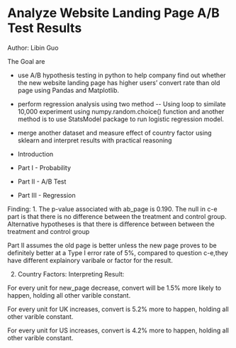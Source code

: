# Analyze Website Landing Page A/B Test Results
Author: Libin Guo

The Goal are
- use A/B hypothesis testing in python to help company find out whether the new website landing page has higher users’ convert rate than old page using Pandas and Matplotlib. 
- perform regression analysis using two method -- Using loop to similate 10,000 experiment using numpy.random.choice() function and another method is to use StatsModel package to run logistic regression model.
- merge another dataset and measure effect of country factor using sklearn and interpret results with practical reasoning

- Introduction
- Part I - Probability
- Part II - A/B Test
- Part III - Regression

Finding:
 1. 
The p-value associated with ab_page is 0.190. The null in c-e part is that there is no difference between the treatment and control group. Alternative hypotheses is that there is difference between between the treatment and control group

Part II assumes the old page is better unless the new page proves to be definitely better at a Type I error rate of 5%, compared to question c-e,they have different explainory varibale or factor for the result.

2. Country Factors:
Interpreting Result:

For every unit for new_page decrease, convert will be 1.5% more likely to happen, holding all other varible constant.

For every unit for UK increases, convert is 5.2% more to happen, holding all other varible constant.

For every unit for US increases, convert is 4.2% more to happen, holding all other varible constant.

